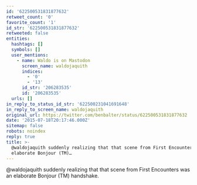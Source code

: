 ```yaml
---
id: '622500531831877632'
retweet_count: '0'
favorite_count: '1'
id_str: '622500531831877632'
retweeted: false
entities:
  hashtags: []
  symbols: []
  user_mentions:
    - name: Waldo is on Mastodon
      screen_name: waldojaquith
      indices:
        - '0'
        - '13'
      id_str: '206283535'
      id: '206283535'
  urls: []
in_reply_to_status_id_str: '622500231041691648'
in_reply_to_screen_name: waldojaquith
original_url: https://twitter.com/benbalter/status/622500531831877632
date: '2015-07-18T20:17:46.000Z'
sitemap: false
robots: noindex
reply: true
title: >-
  @waldojaquith suddenly realizing that that scene from First Encounters was an
  elaborate Bonjour (TM)…
---
```


@waldojaquith suddenly realizing that that scene from First Encounters was an elaborate Bonjour (TM) handshake.